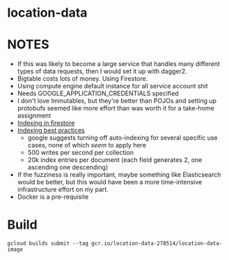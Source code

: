 # location-data

# NOTES
- If this was likely to become a large service that handles many different types of data
requests, then I would set it up with dagger2.
- Bigtable costs lots of money. Using Firestore.
- Using compute engine default instance for all service account shit
- Needs GOOGLE_APPLICATION_CREDENTIALS specified
- I don't love Immutables, but they're better than POJOs and setting up protobufs seemed like more effort
than was worth it for a take-home assignment
- [Indexing in firestore](https://firebase.google.com/docs/firestore/query-data/index-overview#single-field-indexes)
- [Indexing best practices](https://firebase.google.com/docs/firestore/query-data/index-overview#indexing_best_practices)
    - google suggests turning off auto-indexing for several specific use cases, none of which _seem_ to apply here
    - 500 writes per second per collection
    - 20k index entries per document (each field generates 2, one ascending one descending)
- If the fuzziness is really important, maybe something like Elasticsearch would be better, but this would have been a
more time-intensive infrastructure effort on my part.
- Docker is a pre-requisite

# Build
`gcloud builds submit --tag gcr.io/location-data-278514/location-data-image`

